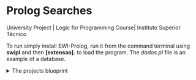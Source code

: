 # Prolog Searches
University Project | Logic for Programming Course| Instituto Superior Técnico

To run simply install SWI-Prolog, run it from the command terminal using **swipl** and then **[extensao].** to load the program.
The *dados.pl* file is an example of a database.

<details>
<summary>The projects blueprint</summary>
<br>

Horários – pesquisas em Prolog

**Conteúdo**

**1 Estruturas de dados 2 2 O programa em Prolog 3**

**3 Predicados a implementar 3**

1. Qualidade dos dados . . . . . . . . . . . . . . . . . . . . . . . . . . . . . . . . . . . 3
1. Pesquisas simples . . . . . . . . . . . . . . . . . . . . . . . . . . . . . . . . . . . . . 4
1. Ocupações críticas de salas . . . . . . . . . . . . . . . . . . . . . . . . . . . . . . . 7
1. And now for something completely different... . . . . . . . . . . . . . . . . . . . . 9

**4 Entrega e avaliação 11**

1. Condições de realização e prazos . . . . . . . . . . . . . . . . . . . . . . . . . . . . 11
1. Cotação . . . . . . . . . . . . . . . . . . . . . . . . . . . . . . . . . . . . . . . . . . 11
1. Cópias . . . . . . . . . . . . . . . . . . . . . . . . . . . . . . . . . . . . . . . . . . . 12

**5 Recomendações 12**

Pág. 12 de 13

Um belo dia, ouves dizer que a base de dados relativa à ocupação de salas do IST-Tagus foi atacada por um hacker. Na tentativa de ajudar, estudas as estruturas de dados em causa (Sec- ção 1), crias um programa em Prolog (primeiras linhas na Secção 2) e resolves o problema. Tornas-te um herói, mas, como sabes, com grandes poderes vêm grandes responsabilidades, e começam a chegar-te mais pedidos de ajuda (Secção 3). Claro está, dás o teu melhor! Sobre as condições de realização do projecto, sua avaliação e recomendações, vê as Secções 4 e 5.

**1 Estruturas de dados**

Existem dois ficheiros – dados.pl e keywords.pl – que constituem parte de uma versão livre- mente modificada de uma base de conhecimento gentilmente cedida pela Área Académica e Gestão do Edifício. O ficheiro dados.pl contém factos sobre eventos, turnos associados aos eventos e horários dos eventos, definidos como se segue:

Um evento, evento(ID, NomeDisciplina, Tipologia, NumAlunos, Sala) caracteriza-se por:

- Um identificador;
- O nome da disciplina associada ao evento;
- A tipologia do evento (seminário, teórica, etc.);
- O número de alunos associado ao evento;
- A sala em que ocorre o evento.

Um evento tem associados um ou mais turnos, turno(ID, SiglaCurso, Ano, NomeTurma), caracterizados por:

- Um identificador (o ID do evento associado);
- A sigla do curso a que diz respeito o evento;
- O ano em que a disciplina é oferecida no curso;
- O “nome” do turno.

Um evento tem ainda associado um horário, horario(ID, DiaSemana, HoraInicio, HoraFim, Duracao, Periodo), caracterizado por:

- Um identificador (o ID do evento associado);
- O dia da semana em que ocorre o evento;
- As horas de início e fim do evento[^1];
- A duração do evento (sim, podia ser deduzida dos valores anteriores);
- O período em que ocorre o evento.

A título de ilustração, os factos que se seguem indicam que o evento 10 diz respeito a um laboratório da disciplina de ‘Sistemas Digitais’, com 18 alunos e que decorre na sala 1-62. Tem lugar sextas-feiras, entre as 8h e as 10h, tendo, por isso, uma duração de duas horas, e decorre no p2. Este evento é do primeiro ano da LEE, turmas lee0101 e lee0102.

evento(10, ’sistemas digitais’, laboratorial, 18, ’1-62’). horario(10, sexta-feira, 8.0, 10.0, 2.0, p2).

turno(10, lee, 1, lee0102).

turno(10, lee, 1, lee0101).

No ficheiro “keywords.pl” encontram-se keywords que serão úteis:

salas(grandesAnfiteatros, [’a1’, ’a2’]).

...

salas(videoConf, [’0-19’, ’0-13’]).

...

licenciaturas(tagus,[’lee’, ’legi’, ’leic-t’, ’leti’]). mestrados(tagus,[’mbmrp’, ’mee’, ’megi’, ’meic-t’, ’meti’]).

**2 O programa em Prolog**

O ficheiro em Prolog (extensão pl), que será usado no projecto, deverá ter as seguintes linhas iniciais:

% Numero e o nome do aluno

:- set\_prolog\_flag(answer\_write\_options,[max\_depth(0)]). % para listas completas :- [’dados.pl’], [’keywords.pl’]. % ficheiros a importar.

/\* Codigo \*/

**3 Predicados a implementar**

1. **Qualidade dos dados**

O primeiro pedido de ajuda vem da Secretaria: pedem-te para os ajudares a encontrar eventos problemáticos; em especial pedem-te para identificar/encontrar:

- Eventos sem salas;
- Eventos sem salas, dado um dia da semana;
- Eventos sem salas, dado um período;

Arregaças as mangas e abraças o desafio com entusiasmo.

Sabendo que os eventos sem salas são identificados por terem a palavra ‘semSala’ no campo relativo à sala, implementas os predicados eventosSemSalas/1, eventosSemSalasDiaSemana/2 e eventosSemSalasPeriodo/2, tais que (respectivamente):

- eventosSemSalas(EventosSemSala) é verdade se EventosSemSala é uma lista, ordenada e sem elementos repetidos, de IDs de eventos sem sala;
- eventosSemSalasDiaSemana(DiaDaSemana, EventosSemSala) é verdade se EventosSemSala é uma lista, ordenada e sem elementos repetidos, de IDs de eventos sem sala que decorrem em DiaDaSemana (doravante segunda-feira, terca-feira, quarta-feira, quinta-feira, sexta-feira, sabado);
- eventosSemSalasPeriodo(ListaPeriodos, EventosSemSala) é verdade se ListaPeriodos

é uma lista de períodos (pi;i2f1;2;3;4g) e EventosSemSala é uma lista, ordenada e sem elemen- tos repetidos, de IDs de eventos sem sala nos períodos de ListaPeriodos. Deverão ser con- tabilizados os eventos sem salas associados a disciplinas semestrais (exemplo, p1\_2). Isto é verdade para este predicado, mas também para outros predicados em que se peça informação sobre períodos.

Por exemplo,

?- eventosSemSalas(Eventos).

Eventos = [14,88,191,311,312,342,343].

?- eventosSemSalasDiaSemana(segunda-feira, Eventos). Eventos = [191].

?- eventosSemSalasPeriodo([p1], Eventos).

Eventos = [88,191,311,312,342,343].

?- eventosSemSalasPeriodo([], Eventos).

Eventos = [].

Em relação ao exemplo anterior, nota que o terceiro pedido é feito sobre o p1, mas o evento 343 é devolvido, pois é um evento sem sala semestral, que ocorre no primeiro semestre (p1\_2), pelo que apanha o p1:

evento(343,’algebra linear’,’teorico-pratica’,68,semSala). horario(343,quinta-feira,8.0,10.0,2.0,p1\_2).

2. **Pesquisas simples**

Recebes um grande agradecimento da Secretaria pelo teu excelente trabalho e preparas-te para voltar ao God of War/ver o último episódio do Arcane/Rever o Attack on Titan/Outro (risca o que não interessa), quando a Área Académica entra em contacto contigo: precisam de ajuda na implementação de um conjunto de predicados. Mais uma vez, sem um suspiro, arregaças as mangas e voltas ao trabalho.

Começas por implementar – **sem usar predicados de ordem superior, ou seja, os predi- cados que definires têm de usar recursão (tanto faz se geram processos recursivos ou iterativos**) – o predicado organizaEventos/3, tal que:

organizaEventos(ListaEventos, Periodo, EventosNoPeriodo) é verdade se EventosNoPeriodo é a lista, ordenada e sem elementos repetidos, de IDs dos eventos de ListaEventos que ocorrem no período Periodo para pi;i2f1;2;3;4g.

Por exemplo,

?- organizaEventos([23, 67, 89, 99, 6], p3, L). L = [].

?- organizaEventos([23, 67, 89, 99, 6], p2, L). L = [6,99].

?- organizaEventos([23, 67, 89, 99, 6], p1, L). L = [23,67,89,99].

Implementas também o predicado eventosMenoresQue/2, tal que:

eventosMenoresQue(Duracao, ListaEventosMenoresQue) é verdade se ListaEventosMenoresQue é a lista ordenada e sem elementos repetidos dos identifica- dores dos eventos que têm duração menor ou igual a Duracao.

Por exemplo:

?- eventosMenoresQue(0.5, ListaEventosMenoresQue). ListaEventosMenoresQue = [4,7].

?- eventosMenoresQue(1.5, ListaEventosMenoresQue). ListaEventosMenoresQue = [3,4,5,7,...,787,796].

De seguida, implementas o predicado eventosMenoresQueBool/2, tal que:

eventosMenoresQueBool(ID, Duracao) é verdade se o evento identificado por ID tiver dura- ção igual ou menor a Duracao.

?- eventosMenoresQueBool(45, 0.5). false.

?- eventosMenoresQueBool(4, 0.5). true.

Implementas ainda o predicado procuraDisciplinas/2, tal que:

procuraDisciplinas(Curso, ListaDisciplinas) é verdade se ListaDisciplinas é a lista ordenada alfabeticamente do nome das disciplinas do curso Curso.

Por exemplo[^2],

?- procuraDisciplinas(leti, ListaDisciplinas).

ListaDisciplinas = [algebra linear,

analise de dados e modelacao estatistica, arquitecturas de redes, calculo diferencial e integral i, calculo diferencial e integral iii, eletromagnetismo e optica, engenharia de software,

fundamentos da programacao, gestao,

introducao a economia,

introducao a engenharia de telecomunicacoes e informatica,

introducao aos circuitos e sistemas electronicos,

mecanica e ondas, programacao com objectos,

propagacao e antenas, sistemas de comunicacoes,

sistemas digitais, sistemas operativos].

De seguida, implementas – de novo **sem usar predicados de ordem superior, ou seja, os predicados que definires têm de usar recursão (tanto faz se geram processos recur- sivos ou iterativos**) – o predicado organizaDisciplinas/3, tal que:

organizaDisciplinas(ListaDisciplinas, Curso, Semestres) é verdade se Semestres é uma lista com duas listas. A lista na primeira posição contém as disciplinas de ListaDisciplinas do curso Curso que ocorrem no primeiro semestre; idem para a lista na segunda posição, que contém as que ocorrem no segundo semestre. Ambas as listas devem estar ordenadas alfabeticamente e não devem ter elementos repetidos. O predicado falha se não existir no curso Curso uma disciplina de ListaDisciplinas. Pode-se assumir que não existem disciplinas anuais.

Por exemplo[^3],

?- organizaDisciplinas([‘algebra linear’,‘compiladores’], ‘leic-t’, L). L = [[algebra linear],[compiladores]].

?- organizaDisciplinas([‘algebra linear’,‘analitica empresarial’, ‘avaliacao de projetos’, ‘ciencia de materiais’], legi, L).

L = [[algebra linear,analitica empresarial,avaliacao de projetos],

[ciencia de materiais]].

?- organizaDisciplinas([‘algebra linear’,‘analitica empresarial’,

‘avaliacao de projetos’, ‘ciencia de materiais’], ’leic-t’, L). false.

Atacas depois o predicado horasCurso/5, tal que:

horasCurso(Periodo, Curso, Ano, TotalHoras) é verdade se TotalHoras for o número de horas total dos eventos associadas ao curso Curso, no ano Ano e período Periodo = pi;i2f1;2;3;4g. Mais uma vez: não esquecer as disciplinas semestrais.

De notar que se vários turnos partilharem o mesmo evento, o número de horas do evento deve contar apenas uma vez. Por exemplo, no caso que se segue devem ser contabilizadas apenas 2 horas:

evento(78,’calculo diferencial e integral i’,’teorico-pratica’,86,a1). horario(78,quarta-feira,8.0,10.0,2.0,p1\_2).

turno(78,leti,1,leti0103).

turno(78,leti,1,leti0102).

turno(78,leti,1,leti0101).

Por exemplo,

?- horasCurso(p1, leic-t’, 1, TotalHoras). TotalHoras = 50.0.

Finalmente, implementas o predicado evolucaoHorasCurso/2, tal que:

evolucaoHorasCurso(Curso, Evolucao) é verdade se Evolucao for uma lista de tuplos na forma (Ano, Periodo, NumHoras), em que NumHoras é o total de horas associadas ao curso Curso, no ano Ano e período Periodo (pi;i2f1;2;3;4g). Evolucao deverá estar ordenada por ano (crescente) e período.

Sugestão: usa o predicado anterior. Por exemplo,

?- evolucaoHorasCurso(’leic-t’, Evolucao).

Evolucao = [(1,p1,50.0),(1,p2,59.0),(1,p3,0),(1,p4,0), (2,p1,47.0),(2,p2,77.0),(2,p3,0),(2,p4,20.0), (3,p1,32.0),(3,p2,32.0),(3,p3,39.0),(3,p4,19.0)].

3. **Ocupações críticas de salas**

A Área Académica ficou a adorar-te para sempre! Respiras fundo e preparas-te para ir jo- gar LOL/Rocket League/COD/Manic Miner/Minecraft/Outro (riscar o que não interessa), mas ainda não é desta! A equipa de Gestão do Edifício precisa da tua ajuda: algumas tipologias de salas – por exemplo, anfiteatros – têm uma ocupação intensiva e é preciso identificar quais e quando. Pedem-te para implementar um conjunto de predicados que permita calcular as per- centagens de ocupação dos vários tipos de sala, considerando-se ocupações críticas as que ultrapassarem um dado valor (threshold ). Como já está frio, não arregaças as mangas. Na verdade, não consegues evitar um pequeno suspiro. Mas, logo a seguir, uma onda de energia percorre o teu corpo e lá vais tu, ajudar a equipa de Gestão do Edifício: LET’S GO!!!!!!!!!!!!!!

Um evento tem associada uma hora de início e uma hora de fim. Sendo dado um slot, com hora de início e hora de fim, este pode ou não cair total ou parcialmente sobre o evento. Assim, implementas o predicado ocupaSlot/5, tal que:

ocupaSlot(HoraInicioDada, HoraFimDada, HoraInicioEvento, HoraFimEvento, Horas) é verdade se Horas for o número de horas sobrepostas (lembrar que 0.5 representa 30 minu- tos) entre o evento que tem início em HoraInicioEvento e fim em HoraFimEvento, e o slot que tem início em HoraInicioDada e fim em HoraFimDada. Se não existirem sobreposições o predicado deve falhar (false).

O exemplo que se segue ilustra quatro cenários (no primeiro, o evento fica totalmente contido no slot ; no segundo, o evento contém totalmente o slot ; no terceiro, a sobreposição é no início do evento; no quarto, a sobreposição é no fim do evento).

?- ocupaSlot(8.5, 11, 9, 10.5, Horas). Horas = 1.5.

?- ocupaSlot(9.5, 10, 9, 10.5, Horas). Horas = 0.5.

?- ocupaSlot(8.5, 9.5, 9, 10.5, Horas). Horas = 0.5.

?- ocupaSlot(10, 11, 9, 10.5, Horas). Horas = 0.5.

?- ocupaSlot(10, 11, 8, 9, Horas). false.

Implementas de seguida o predicado numHorasOcupadas/6[^4], tal que:

numHorasOcupadas(Periodo, TipoSala, DiaSemana, HoraInicio, HoraFim, SomaHoras) é verdade se SomaHoras for o número de horas ocupadas nas salas do tipo TipoSala, no intervalo de tempo definido entre HoraInicio e HoraFim, no dia da semana DiaSemana, e no período Periodo = pi;i2f1;2;3;4g. Não te esqueças das disciplinas semestrais.

Por exemplo,

?- numHorasOcupadas(p1, grandesAnfiteatros, quarta-feira, 8.0, 12.0, S). S = 6.0.

numHorasOcupadas(p1, grandesAnfiteatros, quarta-feira, 8.0, 10.0, S).

S = 2.5.

Sobre o último exemplo, nota que há no a2 (um dos grandes anfiteatros) uma aula de ‘Funda- mentos da Programação’ que apanha apenas 30 minutos do slot 8.0-10.0 (evento 78), ao que se soma as duas horas da aula de ‘Cálculo Diferencial e Integral I’ (evento 566), no a2.

Implementas ainda o predicado ocupacaoMax/5, tal que:

ocupacaoMax(TipoSala, HoraInicio, HoraFim, Max) é verdade se Max for o número de ho- ras possíveis de ser ocupadas por salas do tipo TipoSala (ver acima), no intervalo de tempo definido entre HoraInicio e HoraFim. Em termos práticos, assume-se que Max é o inter- valo tempo dado (HoraFim - HoraInicio), multiplicado pelo número de salas em jogo do tipo TipoSala.

Por exemplo (dado que existem dois grandes anfiteatros),

?- ocupacaoMax(grandesAnfiteatros, 8, 12.5, Max). Max = 9.0.

Logo de seguida implementas o predicado percentagem/3, tal que:

percentagem(SomaHoras, Max, Percentagem) é verdade se Percentagem for a divisão de SomaHoras por Max, multiplicada por 100.

Por exemplo,

?- percentagem(5, 9, Percentagem). Percentagem = 55.55555555555556.

Finalmente, implementas o predicado ocupacaoCritica/4, tal que:

ocupacaoCritica(HoraInicio, HoraFim, Threshold, Resultados) é verdade se Resultados for uma lista ordenada de tuplos do tipo casosCriticos(DiaSemana, TipoSala, Percentagem) em que DiaSemana, TipoSala e Percentagem são, respectivamente, um dia da semana, um tipo de sala e a sua percentagem de ocupação, no intervalo de tempo entre HoraInicio e HoraFim, e supondo que a percentagem de ocupação relativa a esses elementos está acima de um dado valor crítico (Threshold). Na representação do tuplo, usa o predicado ceiling para arredondar para o próximo inteiro o valor da percentagem, isto é Percentagem deve ser o primeiro maior inteiro relativo ao valor da percentagem usado nos cálculos (mas apenas na representação do tuplo; nos cálculos deve usar o valor da percentagem sem qualquer arredondamento).

Por exemplo,

?- ocupacaoCritica(8, 12.5, 85, Resultados).

Resultados = [casosCriticos(segunda-feira,grandesAnfiteatros,89),

casosCriticos(segunda-feira,grandesAnfiteatros,95), casosCriticos(segunda-feira,pequenosAnfiteatros,93), casosCriticos(sexta-feira,labsQuimica,89)].

4. **And now for something completely different...!**

Depois de teres recebido inúmeros elogios e agradecimentos da Gestão do Edifício chegas a casa. Pensas que é desta que vais ver o "Wednesday/Enola Holmes2/Umbrella Academy/The Boys/Altered Carbon/Outro (riscar o que não interessa). No entanto, quando estás a abrir a porta da rua, aparece a tua vizinha do lado, Maria de seu nome:

- Jovem, – começa a senhora – já ouvi dizer que é uma divindade da programação e preciso da sua ajuda para organizar a minha família na ceia de Natal. Temos uma mesa de 8 pessoas e seremos 8. Eu e o meu João ocupamos as duas cabeceiras, mas eu tenho de ficar na cabeceira mais próxima da lareira que sou muito friorenta. Vem a Tia Guga, que tem quase 100 anos e tem de ficar à direita do meu João. Depois a minha filha Ana tem de estar ao lado do meu neto Manelito que só tem 3 anos e, do mesmo modo, o meu filho Miguel tem de estar perto do Pedrito. O meu genro Jorge dá-se muito bem com o Miguel e gostaria que ficassem frente a frente na mesa. Acha que tem solução para isto? Ah, esqueci-me de dizer que é muito importante que o Manelito e o Pedrito não fiquem exactamente frente a frente que acabam a atirar batatas e ervilhas um ao outro.

Engoles a seco, lembrando-te que, quando vais de férias, esta senhora fica a tomar conta de Darwin, o teu peixinho laranja, e respondes com o teu melhor sorriso:

- Certo, vou tratar de lhe arranjar um programa que verifique todos esses requisitos.

Entras em casa a pensas que o melhor é implementar algo genérico, não vá a vizinha vir pedir-te soluções sempre que dá um jantar. No entanto, decides assumir (Figura 1) que: a) a mesa de jantar é rectangular, com 8 lugares no total, um lugar em cada cabeceira e 3 em cada lado, estando as cabeceiras da mesa diferenciadas; b) serão exactamente 8 convidados.

X1 X2 X3!

X4 X5 !(c1) (c2)

X6 X7 X8!

Figura 1: Desenho da mesa

Decides então implementar o predicado ocupacaoMesa/3, tal que:

ocupacaoMesa(ListaPessoas, ListaRestricoes, OcupacaoMesa) é verdade se ListaPessoas for a lista com o nome das pessoas a sentar à mesa, ListaRestricoes for a lista de restrições a verificar (ver abaixo) e OcupacaoMesa for uma lista com três listas, em que a primeira contém as pessoas de um lado da mesa (X1, X2 e X3), a segunda as pessoas à cabeceira (X4 e X5) e a terceira as pessoas do outro lado da mesa (X6, X7 e X8), de modo a que essas pessoas são exactamente as da ListaPessoas e verificam todas as restrições de ListaRestricoes. Podes assumir que vai haver uma e uma única solução.

Assumes que as restrições possíveis são (exemplos relativos à Figura 1):

- cab1(NomePessoa): é verdade se NomePessoa for a pessoa que fica na cabeceira 1 (a que fica perto da lareira) – X 4;
- cab2(NomePessoa): é verdade se NomePessoa for a pessoa que fica na cabeceira 2 – X 5;
- honra(NomePessoa1, NomePessoa2): é verdade se NomePessoa1 estiver numa das cabe-

ceiras e NomePessoa2 ficar à sua direita – X 3 ou X 6, dependendo da cabeceira ocupada;!

- lado(NomePessoa1, NomePessoa2): é verdade se NomePessoa1 e NomePessoa2 ficarem lado a lado na mesa[^5] – por exemplo, X 7 e X 8;
- naoLado(NomePessoa1, NomePessoa2): é verdade se NomePessoa1 e NomePessoa2 não ficarem lado a lado na mesa – por exemplo, X 1 e X 3;
- frente(NomePessoa1, NomePessoa2): é verdade se NomePessoa1 e NomePessoa2 fica- rem exactamente frente a frente na mesa[^6] – por exemplo, X 7 e X 2;
- naoFrente(NomePessoa1, NomePessoa2): é verdade se NomePessoa1 e NomePessoa2 não ficarem frente a frente na mesa – por exemplo, X 7 e X 3.

Assim, por exemplo,

?- ocupacaoMesa([maria, joao, pedrito, jorge, ana, manelito, miguel, guga],

[cab1(maria), cab2(joao), honra(joao, guga), lado(ana, manelito),

lado(miguel, pedrito), frente(miguel, jorge),

naoFrente(pedrito, manelito)], L).

L = [[miguel,pedrito,guga],[maria,joao],[jorge,ana,manelito]] ;

false.

?- ocupacaoMesa([a, b, c, d, e, f, g, h], [cab1(e), honra(e, b), naoFrente(a, b),

lado(f, g), lado(a, c), naoLado(f, c), naoFrente(f, c), frente(g, d)], L).

L = [[c,a,d],[e,h],[b,f,g]] ;

false.

?- ocupacaoMesa([a, b, c, d, e, f, g, h], [cab1(e), honra(e, b), cab2(c),

honra(c, a), naoFrente(a, b), naoLado(b, f), lado(f, g), frente(b, h)], L).

L = [[h,d,a],[e,c],[b,g,f]];

false.

A Figura 2 ilustra a solução para a ceia da vizinha Maria.

miguel pedrito guga L1 = [miguel, pedrito, guga] m(ca1ri)a !

jorge ana manelito L3 = [jorge, ana, manelito]!

Figura 2: Solução para a ceia de Natal da vizinha Maria

Lembras-te também que com o Prolog consegues gerar e testar soluções. Tens é de garantir que não explode com a memória. Pensas que se calhar vais ter de usar functores. Ou se calhar não. Hum...

Quando acabas, vais comunicar a solução à tua vizinha que fica encantada (mais tarde leva-te umas filhoses de agradecimento). Regressas a casa e desligas o telemóvel, just in case....

</details>
